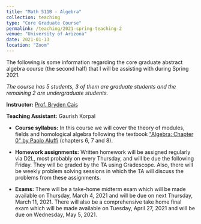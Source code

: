 ```yaml
---
title: "Math 511B - Algebra"
collection: teaching
type: "Core Graduate Course"
permalink: /teaching/2021-spring-teaching-2
venue: "University of Arizona"
date: 2021-01-13
location: "Zoom"
---
```

The following is some information regarding the core graduate abstract algebra course (the second half) that I will be assisting with during Spring 2021. 

*The course has 5 students, 3 of them are graduate students and the remaining 2 are undergraduate students.*

**Instructor:** [Prof. Bryden Cais](https://www.math.arizona.edu/people/cais)

**Teaching Assistant:** Gaurish Korpal


* **Course syllabus:** In this course we will cover the theory of modules, fields and homological algebra following the textbook ["Algebra: Chapter 0" by Paolo Aluffi](https://bookstore.ams.org/gsm-104) (chapters 6, 7 and 8).

* **Homework assignments:** Written homework will be assigned regularly via D2L, most probably on every Thursday, and will be due the following Friday. They will be graded by the TA using Gradescope. Also, there will be weekly problem solving sessions in which the TA will discuss the problems from these assignments.

 * **Exams:** There  will  be  a  take-home  midterm  exam  which  will  be  made  available  on Thursday, March  4, 2021 and will be due on next Thursday, March 11, 2021. There will also be a comprehensive take home final exam which will be made available on Tuesday, April 27, 2021 and will be due on Wednesday, May 5, 2021.
